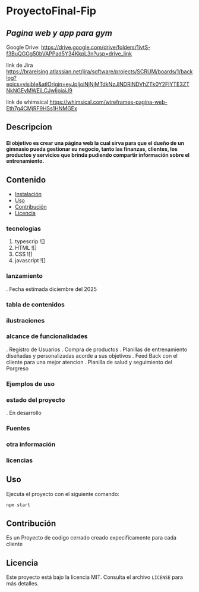 # ProyectoFinal-Fip

## _Pagina web y app para gym_

Google Drive: https://drive.google.com/drive/folders/1ivtS-f3BuQGGg50bVAPPad5Y34KkpL3n?usp=drive_link

link de Jira https://brareising.atlassian.net/jira/software/projects/SCRUM/boards/1/backlog?epics=visible&atlOrigin=eyJpIjoiNjNjMTdkNzJlNDRiNDVhZTk0Y2FlYTE3ZTNkNGEyMWEiLCJwIjoiaiJ9



link de whimsical https://whimsical.com/wireframes-pagina-web-Eth7g4CMjRF9HSs1HNMGEx

## Descripcion
### <sub>El objetivo es crear una página web la cual sirva para que el dueño de un gimnasio pueda gestionar su negocio, tanto las finanzas, clientes, los productos y servicios que brinda pudiendo compartir información sobre el entrenamiento.</sub>

## Contenido
- [Instalación](#instalación)
- [Uso](#uso)
- [Contribución](#contribución)
- [Licencia](#licencia)

### tecnologias 
  1.  typescrip ![]
  1.  HTML ![]
  1.  CSS ![]
  1.  javascript ![]
    
    
### lanzamiento
. Fecha estimada diciembre del 2025
### tabla de contenidos
### ilustraciones
### alcance de funcionalidades
. Registro de Usuarios
. Compra de productos 
. Planillas de entrenamiento diseñadas y personalizadas acorde a sus objetivos
. Feed Back con el cliente para una mejor atencion
. Planilla de salud y seguimiento del Porgreso
### Ejemplos de uso

### estado del proyecto
. En desarrollo
### Fuentes
### otra información
### licencias 

## Uso
Ejecuta el proyecto con el siguiente comando:
```bash
npm start
```

## Contribución
Es un Proyecto de codigo cerrado creado expecificamente para cada cliente 

## Licencia
Este proyecto está bajo la licencia MIT. Consulta el archivo `LICENSE` para más detalles.



